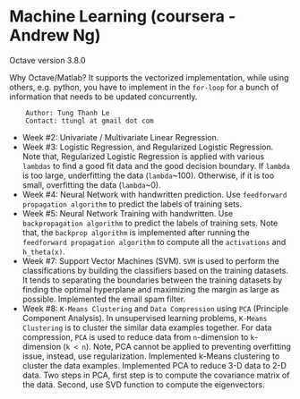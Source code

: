 # Machine Learning (coursera - Andrew Ng)
 Octave version 3.8.0
 
 Why Octave/Matlab? It supports the vectorized implementation, while using others, e.g. python, you have to implement in the `for-loop` for a bunch of information that needs to be updated concurrently.

        Author: Tung Thanh Le
        Contact: ttungl at gmail dot com

* Week #2: Univariate / Multivariate Linear Regression.
* Week #3: Logistic Regression, and Regularized Logistic Regression.
    Note that, Regularized Logistic Regression is applied with various `lambdas` to find a good fit data and the good decision boundary. If `lambda` is too large, underfitting the data (`lambda`~100). Otherwise, if it is too small, overfitting the data (`lambda`~0).   
* Week #4: Neural Network with handwritten prediction. Use `feedforward propagation algorithm` to predict the labels of training sets. 
* Week #5: Neural Network Training with handwritten. Use `backpropagation algorithm` to predict the labels of training sets. Note that, the `backprop algorithm` is implemented after running the `feedforward propagation algorithm` to compute all the `activations` and `h_theta(x)`. 
* Week #7: Support Vector Machines (SVM). `SVM` is used to perform the classifications by building the classifiers based on the training datasets. It tends to separating the boundaries between the training datasets by finding the optimal hyperplane and maximizing the margin as large as possible. Implemented the email spam filter.
* Week #8: `K-Means Clustering` and `Data Compression` using `PCA` (Principle Component Analysis). In unsupervised learning problems, `K-Means Clustering` is to cluster the similar data examples together. For data compression, `PCA` is used to reduce data from `n`-dimension to `k`-dimension (`k < n`). Note, PCA cannot be applied to preventing overfitting issue, instead, use regularization. Implemented k-Means clustering to cluster the data examples. Implemented PCA to reduce 3-D data to 2-D data. Two steps in PCA, first step is to compute the covariance matrix of the data. Second, use SVD function to compute the eigenvectors.
